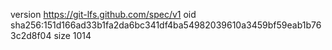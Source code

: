 version https://git-lfs.github.com/spec/v1
oid sha256:151d166ad33b1fa2da6bc341df4ba54982039610a3459bf59eab1b763c2d8f04
size 1014

